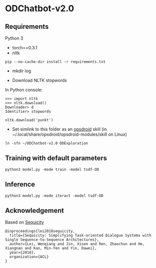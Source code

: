 # ODChatbot-v2.0

## Requirements

Python 3

* torch==0.3.1
* nltk

```
pip --no-cache-dir install -r requirements.txt
```

* mkdir log

* Download NLTK stopwords

In Python console:
```
>>> import nltk
>>> nltk.download()
Downloader> d
Identifier> stopwords

nltk.download('punkt')
```

* Set simlink to this folder as an [opsdroid]() skill (in ~/.local/share/opsdroid/opsdroid-modules/skill on Linux)
```
ln -sfn ~/ODChatbot-v2.0 ODExploration
```

## Training with default parameters

```
python3 model.py -mode train -model tsdf-OD
```

## Inference

```
python3 model.py -mode iteract -model tsdf-OD
```

## Acknowledgement

Based on [Sequicity](https://github.com/WING-NUS/sequicity)

```
@inproceedings{lei2018sequicity,
  title={Sequicity: Simplifying Task-oriented Dialogue Systems with Single Sequence-to-Sequence Architectures},
  author={Lei, Wenqiang and Jin, Xisen and Ren, Zhaochun and He, Xiangnan and Kan, Min-Yen and Yin, Dawei},
  year={2018},
  organization={ACL}
}
```
